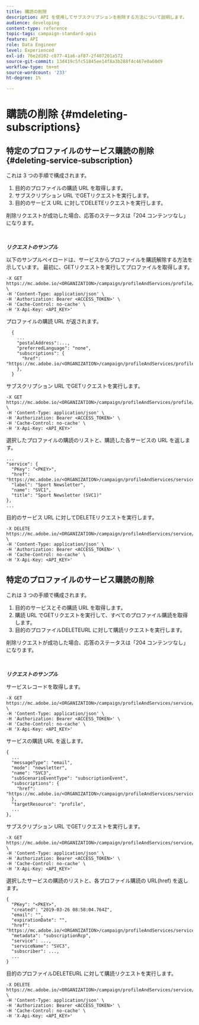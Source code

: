 ```yaml
---
title: 購読の削除
description: API を使用してサブスクリプションを削除する方法について説明します。
audience: developing
content-type: reference
topic-tags: campaign-standard-apis
feature: API
role: Data Engineer
level: Experienced
exl-id: 76e2d102-c877-41a6-af87-2f407201a572
source-git-commit: 13d419c5fc51845ee14f8a3b288f4c467e0a60d9
workflow-type: tm+mt
source-wordcount: '233'
ht-degree: 1%

---
```


# 購読の削除 {#mdeleting-subscriptions}

<!--NOTE TO WRITER: There are two duplicate headings that seem to have the same content. Delete one? Rename if different?-->

## 特定のプロファイルのサービス購読の削除 {#deleting-service-subscription}

これは 3 つの手順で構成されます。

1. 目的のプロファイルの購読 URL を取得します。
1. サブスクリプション URL でGETリクエストを実行します。
1. 目的のサービス URL に対してDELETEリクエストを実行します。

削除リクエストが成功した場合、応答のステータスは「204 コンテンツなし」になります。

<br/>

***リクエストのサンプル***

以下のサンプルペイロードは、サービスからプロファイルを購読解除する方法を示しています。 最初に、GETリクエストを実行してプロファイルを取得します。

```
-X GET https://mc.adobe.io/<ORGANIZATION>/campaign/profileAndServices/profile/<PKEY> \
-H 'Content-Type: application/json' \
-H 'Authorization: Bearer <ACCESS_TOKEN>' \
-H 'Cache-Control: no-cache' \
-H 'X-Api-Key: <API_KEY>'
```

プロファイルの購読 URL が返されます。

```
  {
    ...
    "postalAddress":...,
    "preferredLanguage": "none",
    "subscriptions": {
      "href": "https://mc.adobe.io/<ORGANIZATION>/campaign/profileAndServices/profile/<PKEY>/subscriptions/"
    },
  }
```

サブスクリプション URL でGETリクエストを実行します。

```
-X GET https://mc.adobe.io/<ORGANIZATION>/campaign/profileAndServices/profile/<PKEY>/subscriptions \
-H 'Content-Type: application/json' \
-H 'Authorization: Bearer <ACCESS_TOKEN>' \
-H 'Cache-Control: no-cache' \
-H 'X-Api-Key: <API_KEY>'
```

選択したプロファイルの購読のリストと、購読した各サービスの URL を返します。

```
...
"service": {
  "PKey": "<PKEY>",
  "href": "https://mc.adobe.io/<ORGANIZATION>/campaign/profileAndServices/service/<PKEY>",
  "label": "Sport Newsletter",
  "name": "SVC1",
  "title": "Sport Newsletter (SVC1)"
},
...
```

目的のサービス URL に対してDELETEリクエストを実行します。

```
-X DELETE https://mc.adobe.io/<ORGANIZATION>/campaign/profileAndServices/service/<PKEY> \
-H 'Content-Type: application/json' \
-H 'Authorization: Bearer <ACCESS_TOKEN>' \
-H 'Cache-Control: no-cache' \
-H 'X-Api-Key: <API_KEY>'
```

<!-- + réponse -->

## 特定のプロファイルのサービス購読の削除

これは 3 つの手順で構成されます。

1. 目的のサービスとその購読 URL を取得します。
1. 購読 URL でGETリクエストを実行して、すべてのプロファイル購読を取得します。
1. 目的のプロファイルDELETEURL に対して購読リクエストを実行します。

削除リクエストが成功した場合、応答のステータスは「204 コンテンツなし」になります。

<br/>

***リクエストのサンプル***

サービスレコードを取得します。

```
-X GET https://mc.adobe.io/<ORGANIZATION>/campaign/profileAndServices/service/<PKEY> \
-H 'Content-Type: application/json' \
-H 'Authorization: Bearer <ACCESS_TOKEN>' \
-H 'Cache-Control: no-cache' \
-H 'X-Api-Key: <API_KEY>'
```

サービスの購読 URL を返します。

```
{
  ...
  "messageType": "email",
  "mode": "newsletter",
  "name": "SVC3",
  "subScenarioEventType": "subscriptionEvent",
  "subscriptions": {
    "href": "https://mc.adobe.io/<ORGANIZATION>/campaign/profileAndServices/service/<PKEY>/subscriptions/"
  },
  "targetResource": "profile",
  ...
},
```

サブスクリプション URL でGETリクエストを実行します。

```
-X GET https://mc.adobe.io/<ORGANIZATION>/campaign/profileAndServices/service/<PKEY>/subscriptions \
-H 'Content-Type: application/json' \
-H 'Authorization: Bearer <ACCESS_TOKEN>' \
-H 'Cache-Control: no-cache' \
-H 'X-Api-Key: <API_KEY>'
```

選択したサービスの購読のリストと、各プロファイル購読の URL(href) を返します。

```
{
  "PKey": "<PKEY>",
  "created": "2019-03-26 08:58:04.764Z",
  "email": "",
  "expirationDate": "",
  "href": "https://mc.adobe.io/<ORGANIZATION>/campaign/profileAndServices/service/<PKEY>/subscriptions/<PKEY>",
  "metadata": "subscriptionRcp",
  "service": ...,
  "serviceName": "SVC3",
  "subscriber": ...,
  ...
}
```

目的のプロファイルDELETEURL に対して購読リクエストを実行します。

```
-X DELETE https://mc.adobe.io/<ORGANIZATION>/campaign/profileAndServices/service/<PKEY>/subscriptions/<PKEY> \
-H 'Content-Type: application/json' \
-H 'Authorization: Bearer <ACCESS_TOKEN>' \
-H 'Cache-Control: no-cache' \
-H 'X-Api-Key: <API_KEY>'
```

<!-- + réponse -->
